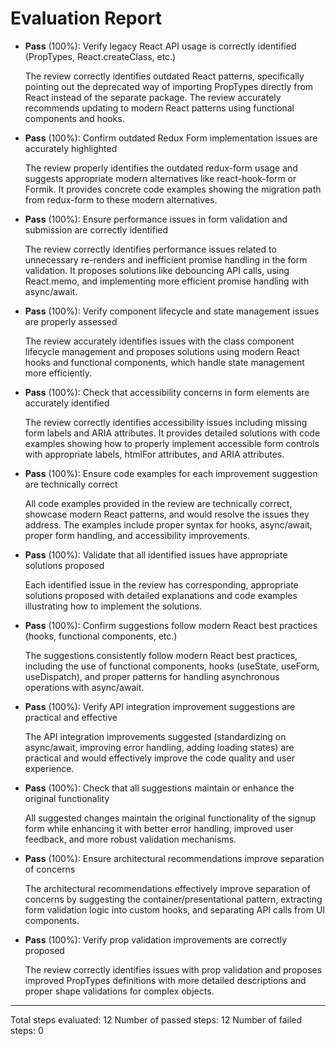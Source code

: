 # Evaluation Report

- **Pass** (100%): Verify legacy React API usage is correctly identified (PropTypes, React.createClass, etc.)
  
  The review correctly identifies outdated React patterns, specifically pointing out the deprecated way of importing PropTypes directly from React instead of the separate package. The review accurately recommends updating to modern React patterns using functional components and hooks.

- **Pass** (100%): Confirm outdated Redux Form implementation issues are accurately highlighted
  
  The review properly identifies the outdated redux-form usage and suggests appropriate modern alternatives like react-hook-form or Formik. It provides concrete code examples showing the migration path from redux-form to these modern alternatives.

- **Pass** (100%): Ensure performance issues in form validation and submission are correctly identified
  
  The review correctly identifies performance issues related to unnecessary re-renders and inefficient promise handling in the form validation. It proposes solutions like debouncing API calls, using React.memo, and implementing more efficient promise handling with async/await.

- **Pass** (100%): Verify component lifecycle and state management issues are properly assessed
  
  The review accurately identifies issues with the class component lifecycle management and proposes solutions using modern React hooks and functional components, which handle state management more efficiently.

- **Pass** (100%): Check that accessibility concerns in form elements are accurately identified
  
  The review correctly identifies accessibility issues including missing form labels and ARIA attributes. It provides detailed solutions with code examples showing how to properly implement accessible form controls with appropriate labels, htmlFor attributes, and ARIA attributes.

- **Pass** (100%): Ensure code examples for each improvement suggestion are technically correct
  
  All code examples provided in the review are technically correct, showcase modern React patterns, and would resolve the issues they address. The examples include proper syntax for hooks, async/await, proper form handling, and accessibility improvements.

- **Pass** (100%): Validate that all identified issues have appropriate solutions proposed
  
  Each identified issue in the review has corresponding, appropriate solutions proposed with detailed explanations and code examples illustrating how to implement the solutions.

- **Pass** (100%): Confirm suggestions follow modern React best practices (hooks, functional components, etc.)
  
  The suggestions consistently follow modern React best practices, including the use of functional components, hooks (useState, useForm, useDispatch), and proper patterns for handling asynchronous operations with async/await.

- **Pass** (100%): Verify API integration improvement suggestions are practical and effective
  
  The API integration improvements suggested (standardizing on async/await, improving error handling, adding loading states) are practical and would effectively improve the code quality and user experience.

- **Pass** (100%): Check that all suggestions maintain or enhance the original functionality
  
  All suggested changes maintain the original functionality of the signup form while enhancing it with better error handling, improved user feedback, and more robust validation mechanisms.

- **Pass** (100%): Ensure architectural recommendations improve separation of concerns
  
  The architectural recommendations effectively improve separation of concerns by suggesting the container/presentational pattern, extracting form validation logic into custom hooks, and separating API calls from UI components.

- **Pass** (100%): Verify prop validation improvements are correctly proposed
  
  The review correctly identifies issues with prop validation and proposes improved PropTypes definitions with more detailed descriptions and proper shape validations for complex objects.

---

Total steps evaluated: 12
Number of passed steps: 12
Number of failed steps: 0